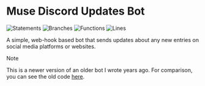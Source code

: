 # Muse Discord Updates Bot

![Statements](https://img.shields.io/badge/statements-60.81%25-red.svg?style=flat)
![Branches](https://img.shields.io/badge/branches-69.4%25-red.svg?style=flat)
![Functions](https://img.shields.io/badge/functions-79.56%25-red.svg?style=flat)
![Lines](https://img.shields.io/badge/lines-60.81%25-red.svg?style=flat)

A simple, web-hook based bot that sends updates about any new entries on social media platforms or websites.

> [!NOTE]  
> This is a newer version of an older bot I wrote years ago. For comparison, you can see the old code [here](https://github.com/ncla/muse-data-bank).

